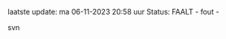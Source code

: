 laatste update: 
ma 06-11-2023 20:58   uur 
Status: FAALT - fout - 
<div class="service R">svn</div>
